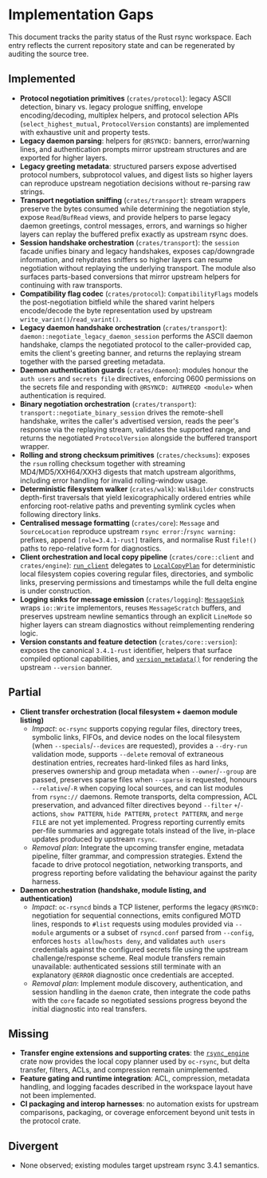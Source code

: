 # Implementation Gaps

This document tracks the parity status of the Rust rsync workspace. Each entry reflects the
current repository state and can be regenerated by auditing the source tree.

## Implemented
- **Protocol negotiation primitives** (`crates/protocol`): legacy ASCII detection, binary vs.
  legacy prologue sniffing, envelope encoding/decoding, multiplex helpers, and protocol
  selection APIs (`select_highest_mutual`, `ProtocolVersion` constants) are implemented with
  exhaustive unit and property tests.
- **Legacy daemon parsing**: helpers for `@RSYNCD:` banners, error/warning lines, and
  authentication prompts mirror upstream structures and are exported for higher layers.
- **Legacy greeting metadata**: structured parsers expose advertised protocol numbers,
  subprotocol values, and digest lists so higher layers can reproduce upstream
  negotiation decisions without re-parsing raw strings.
- **Transport negotiation sniffing** (`crates/transport`): stream wrappers preserve the
  bytes consumed while determining the negotiation style, expose `Read`/`BufRead`
  views, and provide helpers to parse legacy daemon greetings, control messages,
  errors, and warnings so higher layers can replay the buffered prefix exactly as
  upstream rsync does.
- **Session handshake orchestration** (`crates/transport`): the `session`
  facade unifies binary and legacy handshakes, exposes cap/downgrade
  information, and rehydrates sniffers so higher layers can resume negotiation
  without replaying the underlying transport. The module also surfaces parts-based
  conversions that mirror upstream helpers for continuing with raw transports.
- **Compatibility flag codec** (`crates/protocol`): `CompatibilityFlags` models the
  post-negotiation bitfield while the shared varint helpers encode/decode the
  byte representation used by upstream `write_varint()`/`read_varint()`.
- **Legacy daemon handshake orchestration** (`crates/transport`):
  `daemon::negotiate_legacy_daemon_session` performs the ASCII daemon handshake,
  clamps the negotiated protocol to the caller-provided cap, emits the client's
  greeting banner, and returns the replaying stream together with the parsed
  greeting metadata.
- **Daemon authentication guards** (`crates/daemon`): modules honour the
  `auth users` and `secrets file` directives, enforcing 0600 permissions on
  the secrets file and responding with `@RSYNCD: AUTHREQD <module>` when
  authentication is required.
- **Binary negotiation orchestration** (`crates/transport`):
  `transport::negotiate_binary_session` drives the remote-shell handshake,
  writes the caller's advertised version, reads the peer's response via the
  replaying stream, validates the supported range, and returns the negotiated
  `ProtocolVersion` alongside the buffered transport wrapper.
- **Rolling and strong checksum primitives** (`crates/checksums`): exposes the `rsum`
  rolling checksum together with streaming MD4/MD5/XXH64/XXH3 digests that match upstream
  algorithms, including error handling for invalid rolling-window usage.
- **Deterministic filesystem walker** (`crates/walk`): `WalkBuilder` constructs depth-first
  traversals that yield lexicographically ordered entries while enforcing root-relative paths
  and preventing symlink cycles when following directory links.
- **Centralised message formatting** (`crates/core`): `Message` and `SourceLocation`
  reproduce upstream `rsync error:`/`rsync warning:` prefixes, append
  `[role=3.4.1-rust]` trailers, and normalise Rust `file!()` paths to
  repo-relative form for diagnostics.
- **Client orchestration and local copy pipeline** (`crates/core::client` and
  `crates/engine`): [`run_client`](../crates/core/src/client.rs) delegates to
  [`LocalCopyPlan`](../crates/engine/src/local_copy.rs) for deterministic local
  filesystem copies covering regular files, directories, and symbolic links,
  preserving permissions and timestamps while the full delta engine is under
  construction.
- **Logging sinks for message emission** (`crates/logging`):
  [`MessageSink`](../crates/logging/src/lib.rs) wraps `io::Write`
  implementors, reuses `MessageScratch` buffers, and preserves upstream newline
  semantics through an explicit `LineMode` so higher layers can stream
  diagnostics without reimplementing rendering logic.
- **Version constants and feature detection** (`crates/core::version`): exposes
  the canonical `3.4.1-rust` identifier, helpers that surface compiled optional
  capabilities, and [`version_metadata()`](../crates/core/src/version.rs) for
  rendering the upstream `--version` banner.

## Partial
- **Client transfer orchestration (local filesystem + daemon module listing)**
  - *Impact*: `oc-rsync` supports copying regular files, directory trees,
    symbolic links, FIFOs, and device nodes on the local filesystem (when
    `--specials`/`--devices` are requested), provides
    a `--dry-run` validation mode, supports `--delete` removal of extraneous
    destination entries, recreates hard-linked files as hard links, preserves
    ownership and group metadata when `--owner`/`--group` are passed, preserves
    sparse files when `--sparse` is requested, honours `--relative`/`-R` when
    copying local sources, and can list modules from `rsync://` daemons.
    Remote transports, delta compression, ACL preservation,
    and advanced filter directives beyond `--filter` `+`/`-` actions,
    `show PATTERN`, `hide PATTERN`, `protect PATTERN`, and `merge FILE` are
    not yet implemented. Progress
    reporting currently emits per-file summaries and aggregate totals instead
    of the live, in-place updates produced by upstream `rsync`.
  - *Removal plan*: Integrate the upcoming transfer engine, metadata pipeline,
    filter grammar, and compression strategies. Extend the facade to drive
    protocol negotiation, networking transports, and progress reporting before
    validating the behaviour against the parity harness.
- **Daemon orchestration (handshake, module listing, and authentication)**
  - *Impact*: `oc-rsyncd` binds a TCP listener, performs the legacy
    `@RSYNCD:` negotiation for sequential connections, emits configured MOTD
    lines, responds to `#list` requests using modules provided via
    `--module` arguments or a subset of `rsyncd.conf` parsed from `--config`,
    enforces `hosts allow`/`hosts deny`, and validates `auth users` credentials
    against the configured secrets file using the upstream challenge/response
    scheme. Real module transfers remain unavailable: authenticated sessions
    still terminate with an explanatory `@ERROR` diagnostic once
    credentials are accepted.
  - *Removal plan*: Implement module discovery, authentication, and session
    handling in the `daemon` crate, then integrate the code paths with the
    `core` facade so negotiated sessions progress beyond the initial diagnostic
    into real transfers.

## Missing
- **Transfer engine extensions and supporting crates**: the
  [`rsync_engine`](../crates/engine/src/local_copy.rs) crate now provides the
  local copy planner used by `oc-rsync`, but delta transfer, filters, ACLs, and
  compression remain unimplemented.
- **Feature gating and runtime integration**: ACL, compression, metadata
  handling, and logging facades described in the workspace layout have not been
  implemented.
- **CI packaging and interop harnesses**: no automation exists for upstream comparisons,
  packaging, or coverage enforcement beyond unit tests in the protocol crate.

## Divergent
- None observed; existing modules target upstream rsync 3.4.1 semantics.
